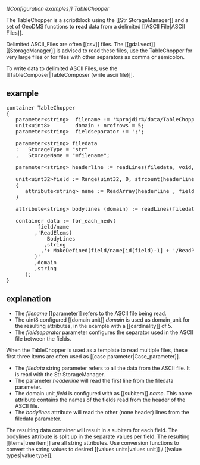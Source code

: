*[[Configuration examples]] TableChopper*

The TableChopper is a scriptblock using the [[Str StorageManager]] and a set of GeoDMS functions to  **read** data from a delimited 
[[ASCII File|ASCII Files]].

Delimited ASCII_Files are often [[csv]] files. The [[gdal.vect]] [[StorageManager]] is advised to read these files, use the TableChopper for very large files or for files with other separators as comma or semicolon.

To write data to delimited ASCII Files, use the [[TableComposer|TableComposer (write ascii file)]].

## example
<pre>
container TableChopper
{
   parameter&lt;string&gt;  filename := '%projdir%/data/TableChopper.csv';
   unit&lt;uint8&gt;        domain : nrofrows = 5;
   parameter&lt;string&gt;  fieldseparator := ';';

   parameter&lt;string&gt; filedata
   :   StorageType = "str"
   ,   StorageName = "=filename";

   parameter&lt;string&gt; headerline := readLines(filedata, void, 0);

   unit&lt;uint32&gt;field := Range(uint32, 0, strcount(headerline, fieldseparator) + 1)
   {
      attribute&lt;string&gt; name := ReadArray(headerline , field, string, 0);
   }
        
   attribute&lt;string&gt; bodylines (domain) := readLines(filedata, domain, headerline/ReadPos);

   container data := for_each_nedv(
          field/name
         ,'ReadElems(
             BodyLines
            ,string
           ,'+ MakeDefined(field/name[id(field)-1] + '/ReadPos','const(0, domain)')+'
         )'
         ,domain
         ,string
      );
}
</pre>
## explanation

- The *filename* [[parameter]] refers to the ASCII file being read.
- The uint8 configured [[domain unit]] *domain* is used as domain_unit for the resulting attributes, in the example with a [[cardinality]] of 5.
- The *fieldseparator* parameter configures the separator used in the ASCII file between the fields.

When the TableChopper is used as a template to read multiple files, these first three items are often used as [[case parameter|Case_parameter]].

- The *filedata* string parameter refers to all the data from the ASCII file. It is read with the Str StorageManager.
- The parameter *headerline* will read the first line from the filedata parameter.
- The domain unit *field* is configured with as [[subitem]] *name*. This name attribute contains the names of the fields read from the header of the ASCII file.
- The *bodylines* attribute will read the other (none header) lines from the filedata parameter.

The resulting data container will result in a subitem for each field. The bodylines attribute is split up in the separate values per field. The resulting [[items|tree item]] are all string attributes. Use conversion functions to convert the string values to desired [[values units|values unit]] / [[value types|value type]].